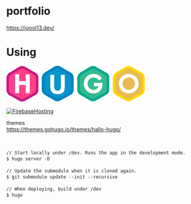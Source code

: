 # portfolio

https://joooi13.dev/

# Using

<p dir="auto">
  <a href="https://gohugo.io/" rel="nofollow">
    <img src="https://raw.githubusercontent.com/gohugoio/gohugoioTheme/master/static/images/hugo-logo-wide.svg?sanitize=true" alt="Hugo" width="365" style="max-width: 100%;">
  </a>
</p>
<p dir="auto">
  <a href="https://gohugo.io/" rel="nofollow">
    <img src="https://user-images.githubusercontent.com/23149461/161168315-3eb0b3a6-f622-4582-a46d-f1d724cd0df1.png" alt="FirebaseHosting" width="465" style="max-width: 100%;">
  </a>
</p>


themes  
https://themes.gohugo.io/themes/hallo-hugo/

<br/>

```
// Start locally under /dev. Runs the app in the development mode.
$ hugo server -D

// Update the submodule when it is cloned again.
$ git submodule update --init --recursive

// When deploying, build under /dev
$ hugo
```
